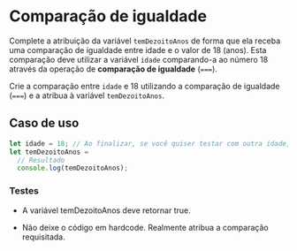 # Comparação de igualdade

Complete a atribuição da variável `temDezoitoAnos` de forma que ela receba uma comparação de igualdade entre idade e o valor de 18 (anos). Esta comparação deve utilizar a variável `idade` comparando-a ao número 18 através da operação de **comparação de igualdade** (`===`).

Crie a comparação entre `idade` e 18 utilizando a comparação de igualdade (`===`) e a atribua à variável `temDezoitoAnos`.

## Caso de uso

```js
let idade = 18; // Ao finalizar, se você quiser testar com outra idade, fique à vontade.
let temDezoitoAnos =
  // Resultado
  console.log(temDezoitoAnos);
```

### Testes

- A variável temDezoitoAnos deve retornar true.

- Não deixe o código em hardcode. Realmente atribua a comparação requisitada.
